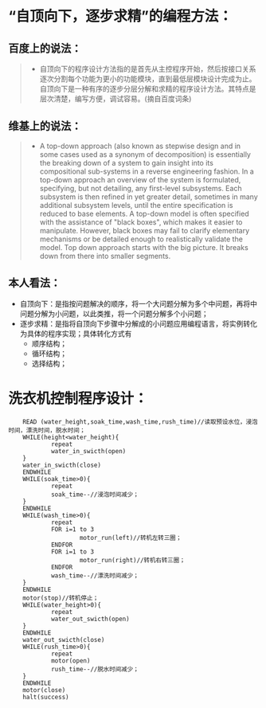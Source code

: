 # “自顶向下，逐步求精”的编程方法：
## 百度上的说法：
>* 自顶向下的程序设计方法指的是首先从主控程序开始，然后按接口关系逐次分割每个功能为更小的功能模块，直到最低层模块设计完成为止。自顶向下是一种有序的逐步分层分解和求精的程序设计方法。其特点是层次清楚，编写方便，调试容易。(摘自百度词条)


## 维基上的说法：


>* A top-down approach (also known as stepwise design and in some cases used as a synonym of decomposition) is essentially the breaking down of a system to gain insight into its compositional sub-systems in a reverse engineering fashion. In a top-down approach an overview of the system is formulated, specifying, but not detailing, any first-level subsystems. Each subsystem is then refined in yet greater detail, sometimes in many additional subsystem levels, until the entire specification is reduced to base elements. A top-down model is often specified with the assistance of "black boxes", which makes it easier to manipulate. However, black boxes may fail to clarify elementary mechanisms or be detailed enough to realistically validate the model. Top down approach starts with the big picture. It breaks down from there into smaller segments.

## 本人看法：
* 自顶向下：是指按问题解决的顺序，将一个大问题分解为多个中问题，再将中问题分解为小问题，以此类推，将一个问题分解多个小问题；
* 逐步求精：是指将自顶向下步骤中分解成的小问题应用编程语言，将实例转化为具体的程序实现；具体转化方式有 
    * 顺序结构；
    * 循环结构；
    * 选择结构；
# 洗衣机控制程序设计：



        READ (water_height,soak_time,wash_time,rush_time)//读取预设水位，浸泡时间，漂洗时间，脱水时间；
        WHILE(height<water_height){
                repeat
                water_in_swicth(open)
        }
        water_in_swicth(close)
        ENDWHILE
        WHILE(soak_time>0){
                repeat
                soak_time--//浸泡时间减少；
        }
        ENDWHILE
        WHILE(wash_time>0){
                repeat
                FOR i=1 to 3
                        motor_run(left)//转机左转三圈；
                ENDFOR
                FOR i=1 to 3
                        motor_run(right)//转机右转三圈；
                ENDFOR
                wash_time--//漂洗时间减少；
        }
        ENDWHILE
        motor(stop)//转机停止；
        WHILE(water_height>0){
                repeat
                water_out_swicth(open)
        }
        ENDWHILE
        water_out_swicth(close)
        WHILE(rush_time>0){
                repeat
                motor(open)
                rush_time--//脱水时间减少；
        }
        ENDWHILE
        motor(close)
        halt(success) 
        